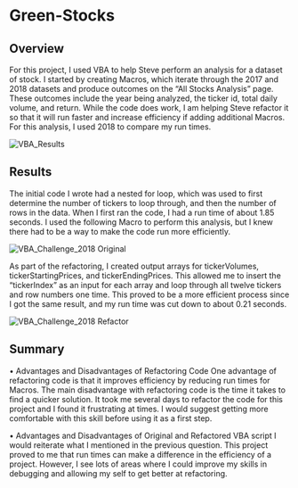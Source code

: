 # Green-Stocks

## Overview

For this project, I used VBA to help Steve perform an analysis for a dataset of stock. I started by creating Macros, which iterate through the 2017 and 2018 datasets and produce outcomes on the “All Stocks Analysis” page. These outcomes include the year being analyzed, the ticker id, total daily volume, and return. While the code does work, I am helping Steve refactor it so that it will run faster and increase efficiency if adding additional Macros. For this analysis, I used 2018 to compare my run times.

![VBA_Results](https://user-images.githubusercontent.com/111243284/188976994-aeb27d50-ec21-43da-a2d4-48183dc824b7.PNG)

## Results

The initial code I wrote had a nested for loop, which was used to first determine the number of tickers to loop through, and then the number of rows in the data. When I first ran the code, I had a run time of about 1.85 seconds. I used the following Macro to perform this analysis, but I knew there had to be a way to make the code run more efficiently.

![VBA_Challenge_2018 Original](https://user-images.githubusercontent.com/111243284/188977246-bbcaa090-3106-42cd-83ec-1112c09102c9.png)

As part of the refactoring, I created output arrays for tickerVolumes, tickerStartingPrices, and tickerEndingPrices. This allowed me to insert the “tickerIndex” as an input for each array and loop through all twelve tickers and row numbers one time. This proved to be a more efficient process since I got the same result, and my run time was cut down to about 0.21 seconds.

![VBA_Challenge_2018 Refactor](https://user-images.githubusercontent.com/111243284/188977504-89602c5e-2fa3-41b3-8500-10d17b98bc3d.png)


## Summary

 •	Advantages and Disadvantages of Refactoring Code
One advantage of refactoring code is that it improves efficiency by reducing run times for Macros. The main disadvantage with refactoring code is the time it takes to find a quicker solution. It took me several days to refactor the code for this project and I found it frustrating at times. I would suggest getting more comfortable with this skill before using it as a first step.

 •	Advantages and Disadvantages of Original and Refactored VBA script
I would reiterate what I mentioned in the previous question. This project proved to me that run times can make a difference in the efficiency of a project. However, I see lots of areas where I could improve my skills in debugging and allowing my self to get better at refactoring.
